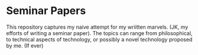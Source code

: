 # Seminar Papers

This repository captures my naive attempt for my wriitten marvels. (JK, my efforts of writing a seminar paper).
The topics can range from philosophical, to technical aspects of technology, or possibly a novel technology proposed by me. (If ever) 

